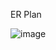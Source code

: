 ER Plan

![image](https://github.com/user-attachments/assets/1cc4ba87-b866-41ea-bc85-155eb059bd07)

